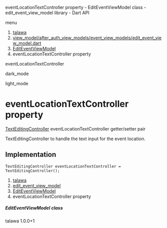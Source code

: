 




eventLocationTextController property - EditEventViewModel class - edit\_event\_view\_model library - Dart API







menu

1. [talawa](../../index.html)
2. [view\_model/after\_auth\_view\_models/event\_view\_models/edit\_event\_view\_model.dart](../../view_model_after_auth_view_models_event_view_models_edit_event_view_model/view_model_after_auth_view_models_event_view_models_edit_event_view_model-library.html)
3. [EditEventViewModel](../../view_model_after_auth_view_models_event_view_models_edit_event_view_model/EditEventViewModel-class.html)
4. eventLocationTextController property

eventLocationTextController


dark\_mode

light\_mode




# eventLocationTextController property


[TextEditingController](https://api.flutter.dev/flutter/widgets/TextEditingController-class.html)
eventLocationTextController
getter/setter pair

TextEditingController to handle the text input for the event location.


## Implementation

```
TextEditingController eventLocationTextController = TextEditingController();
```

 


1. [talawa](../../index.html)
2. [edit\_event\_view\_model](../../view_model_after_auth_view_models_event_view_models_edit_event_view_model/view_model_after_auth_view_models_event_view_models_edit_event_view_model-library.html)
3. [EditEventViewModel](../../view_model_after_auth_view_models_event_view_models_edit_event_view_model/EditEventViewModel-class.html)
4. eventLocationTextController property

##### EditEventViewModel class





talawa
1.0.0+1






